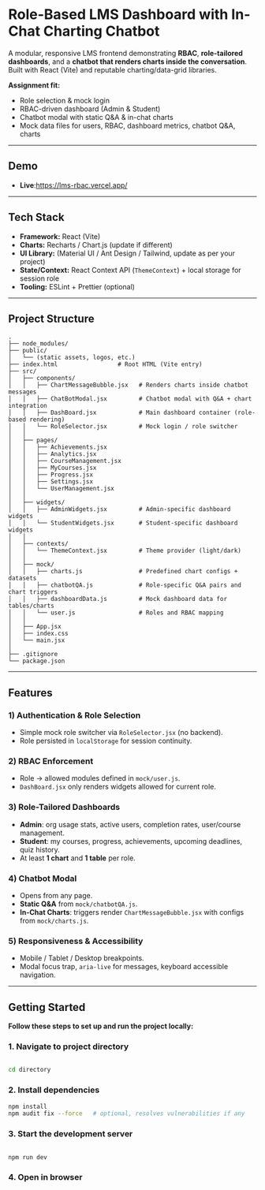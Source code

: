 # Role-Based LMS Dashboard with In-Chat Charting Chatbot

A modular, responsive LMS frontend demonstrating **RBAC**, **role-tailored dashboards**, and a **chatbot that renders charts inside the conversation**. Built with React (Vite) and reputable charting/data-grid libraries.

 **Assignment fit:**  
 - Role selection & mock login   
 - RBAC-driven dashboard (Admin & Student) 
 - Chatbot modal with static Q&A & in-chat charts 
 - Mock data files for users, RBAC, dashboard metrics, chatbot Q&A, charts  

---

## Demo
- **Live**:https://lms-rbac.vercel.app/  


---

## Tech Stack
- **Framework:** React (Vite)  
- **Charts:** Recharts / Chart.js (update if different)  
- **UI Library:** (Material UI / Ant Design / Tailwind, update as per your project)  
- **State/Context:** React Context API (`ThemeContext`) + local storage for session role  
- **Tooling:** ESLint + Prettier (optional)  

---

## Project Structure
```plaintext
.
├── node_modules/
├── public/
│   └── (static assets, logos, etc.)
├── index.html                 # Root HTML (Vite entry)
├── src/
│   ├── components/
│   │   ├── ChartMessageBubble.jsx   # Renders charts inside chatbot messages
│   │   ├── ChatBotModal.jsx         # Chatbot modal with Q&A + chart integration
│   │   ├── DashBoard.jsx            # Main dashboard container (role-based rendering)
│   │   └── RoleSelector.jsx         # Mock login / role switcher
│   │
│   ├── pages/
│   │   ├── Achievements.jsx
│   │   ├── Analytics.jsx
│   │   ├── CourseManagement.jsx
│   │   ├── MyCourses.jsx
│   │   ├── Progress.jsx
│   │   ├── Settings.jsx
│   │   └── UserManagement.jsx
│   │
│   ├── widgets/
│   │   ├── AdminWidgets.jsx         # Admin-specific dashboard widgets
│   │   └── StudentWidgets.jsx       # Student-specific dashboard widgets
│   │
│   ├── contexts/
│   │   └── ThemeContext.jsx         # Theme provider (light/dark)
│   │
│   ├── mock/
│   │   ├── charts.js                # Predefined chart configs + datasets
│   │   ├── chatbotQA.js             # Role-specific Q&A pairs and chart triggers
│   │   ├── dashboardData.js         # Mock dashboard data for tables/charts
│   │   └── user.js                  # Roles and RBAC mapping
│   │
│   ├── App.jsx
│   ├── index.css
│   └── main.jsx
│
├── .gitignore
└── package.json
```
---

## Features
### 1) Authentication & Role Selection
- Simple mock role switcher via `RoleSelector.jsx` (no backend).  
- Role persisted in `localStorage` for session continuity.  

### 2) RBAC Enforcement
- Role → allowed modules defined in `mock/user.js`.  
- `DashBoard.jsx` only renders widgets allowed for current role.  

### 3) Role-Tailored Dashboards
- **Admin**: org usage stats, active users, completion rates, user/course management.  
- **Student**: my courses, progress, achievements, upcoming deadlines, quiz history.  
- At least **1 chart** and **1 table** per role.  

### 4) Chatbot Modal
- Opens from any page.  
- **Static Q&A** from `mock/chatbotQA.js`.  
- **In-Chat Charts**: triggers render `ChartMessageBubble.jsx` with configs from `mock/charts.js`.  

### 5) Responsiveness & Accessibility
- Mobile / Tablet / Desktop breakpoints.  
- Modal focus trap, `aria-live` for messages, keyboard accessible navigation.  

---

## Getting Started


**Follow these steps to set up and run the project locally:**

### 1. Navigate to project directory
```bash

cd directory
```
### 2. Install dependencies
```bash
npm install
npm audit fix --force   # optional, resolves vulnerabilities if any
```
### 3. Start the development server
```bash

npm run dev
```
### 4. Open in browser



